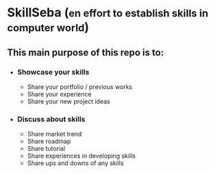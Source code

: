 # SkillSeba (<small>en effort to establish skills in computer world</small>)

## This main purpose of this repo is to:

- ### Showcase your skills

  - Share your portfolio / previous works
  - Share your experience
  - Share your new project ideas

- ### Discuss about skills
  - Share market trend
  - Share roadmap
  - Share tutorial
  - Share experiences in developing skills
  - Share ups and downs of any skills
